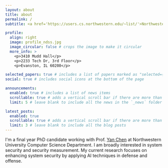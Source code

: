 ```yaml
---
layout: about
title: about
permalink: /
subtitle: <a href='https://users.cs.northwestern.edu/~list/'>Northwestern Lab for Internet and Security Technology (LIST)</a>

profile:
  align: right
  image: profile_ndss.jpg
  image_circular: false # crops the image to make it circular
  more_info: >
    <p>3410 Mudd Hall</p>
    <p>2233 Tech Dr, 3rd Floor</p>
    <p>Evanston, IL 60208</p>

selected_papers: true # includes a list of papers marked as "selected={true}"
social: true # includes social icons at the bottom of the page

announcements:
  enabled: true # includes a list of news items
  scrollable: true # adds a vertical scroll bar if there are more than 3 news items
  limit: 5 # leave blank to include all the news in the `_news` folder

latest_posts:
  enabled: true
  scrollable: true # adds a vertical scroll bar if there are more than 3 new posts items
  limit: 3 # leave blank to include all the blog posts
---
```


I'm a final year PhD candidate working with Prof. [Yan Chen](https://users.cs.northwestern.edu/~ychen/) at Northwestern University Computer Science Department. I am broadly interested in system security and security measurement. My current research focuses on enhancing system security by applying AI techniques in defense and offense.

